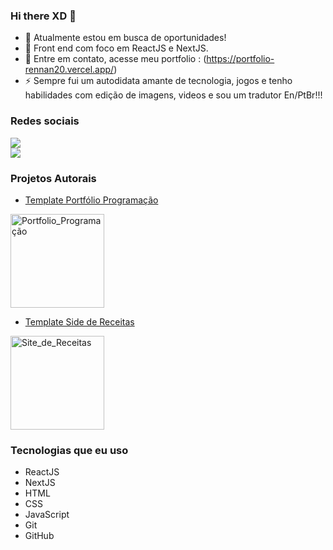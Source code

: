 ### Hi there XD 👋



- 🔭 Atualmente estou em busca de oportunidades!
- 🌱 Front end com foco em ReactJS e NextJS.
- 💬 Entre em contato, acesse meu portfolio : (https://portfolio-rennan20.vercel.app/)
- ⚡ Sempre fui um autodidata amante de tecnologia, jogos e tenho habilidades com edição de imagens, videos e sou um tradutor En/PtBr!!!

### Redes sociais

<a href="https://www.linkedin.com/in/rennan-silva-47831a186/">
<img src="https://img.shields.io/badge/LinkedIn-0077B5?style=for-the-badge&logo=linkedin&logoColor=white" /> </a> <br />
<a href="https://www.instagram.com/r_ennan_silva/">
<img src="https://img.shields.io/badge/Instagram-E4405F?style=for-the-badge&logo=instagram&logoColor=white" /></a>

### Projetos Autorais

- [Template Portfólio Programação](https://next-portfolio-template-rho.vercel.app/)
 <img src="https://i.imgur.com/hubBoDI.png" alt="Portfolio_Programação" width="150" height="150">

- [Template Side de Receitas](https://recipes-site-ecru.vercel.app/)
 <img src="https://i.imgur.com/KXZAel9.png" alt="Site_de_Receitas" width="150" height="150">


### Tecnologias que eu uso

- ReactJS
- NextJS
- HTML
- CSS
- JavaScript
- Git
- GitHub
